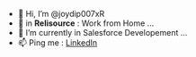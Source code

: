 - 👋 Hi, I’m @joydip007xR
- 👀 in <b>Relisource</b> : Work from Home ...
- 🌱 I’m currently in Salesforce Developement ...
- 📫 Ping me : [LinkedIn](linkedin.com/in/joydip007x)

<!---
joydip007xR/joydip007xR is a ✨ special ✨ repository because its `README.md` (this file) appears on your GitHub profile.
You can click the Preview link to take a look at your changes.
--->
